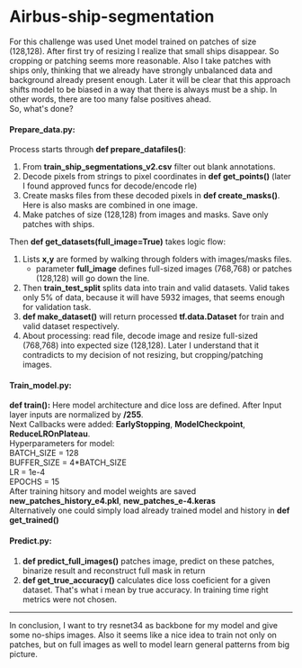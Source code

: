 # Airbus-ship-segmentation
For this challenge was used Unet model trained on patches of size (128,128). After first try of resizing I realize that small ships disappear. So cropping or patching seems more reasonable. Also I take patches with ships only, thinking that we already have strongly unbalanced data and background already present enough. Later it will be clear that this approach shifts model to be biased in a way that there is always must be a ship. In other words, there are too many false positives ahead.\
So, what's done?
#### Prepare_data.py:
Process starts through **def prepare_datafiles()**:
1. From **train_ship_segmentations_v2.csv** filter out blank annotations.
2. Decode pixels from strings to pixel coordinates in **def get_points()** (later I found approved funcs for decode/encode rle)
3. Create masks files from these decoded pixels in **def create_masks()**. Here is also masks are combined in one image.
4. Make patches of size (128,128) from images and masks. Save only patches with ships.

Then **def get_datasets(full_image=True)** takes logic flow:
1. Lists **x,y** are formed by walking through folders with images/masks files.
   - parameter **full_image** defines full-sized images (768,768) or patches (128,128) will go down the line.
2. Then **train_test_split** splits data into train and valid datasets. Valid takes only 5% of data, because it will have 5932 images, that seems enough for validation task.
3. **def make_dataset()** will return processed **tf.data.Dataset** for train and valid dataset respectively.
4. About processing: read file, decode image and resize full-sized (768,768) into expected size (128,128). Later I understand that it contradicts to my decision of not resizing, but cropping/patching images.
#### Train_model.py:
**def train():**
Here model architecture and dice loss are defined. After Input layer inputs are normalized by **/255**.\
Next Callbacks were added: **EarlyStopping**, **ModelCheckpoint**, **ReduceLROnPlateau**.\
Hyperparameters for model:\
  BATCH_SIZE = 128\
  BUFFER_SIZE = 4*BATCH_SIZE\
  LR = 1e-4\
  EPOCHS = 15\
After training hitsory and model weights are saved **new_patches_history_e4.pkl**, **new_patches_e-4.keras**\
Alternatively one could simply load already trained model and history in **def get_trained()**
#### Predict.py:
1. **def predict_full_images()** patches image, predict on these patches, binarize result and reconstruct full mask in return
2. **def get_true_accuracy()** calculates dice loss coeficient for a given dataset. That's what i mean by true accuracy. In training time right metrics were not chosen.
---

In conclusion, I want to try resnet34 as backbone for my model and give some no-ships images. Also it seems like a nice idea to train not only on patches, but on full images as well to model learn general patterns from big picture.

